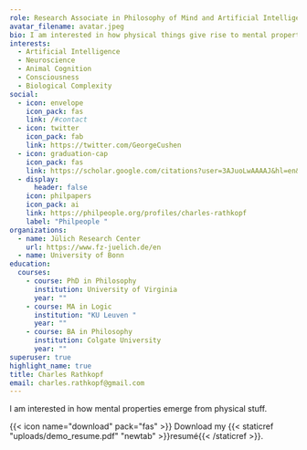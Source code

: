 ```yaml
---
role: Research Associate in Philosophy of Mind and Artificial Intelligence
avatar_filename: avatar.jpeg
bio: I am interested in how physical things give rise to mental properties.
interests:
  - Artificial Intelligence
  - Neuroscience
  - Animal Cognition
  - Consciousness
  - Biological Complexity
social:
  - icon: envelope
    icon_pack: fas
    link: /#contact
  - icon: twitter
    icon_pack: fab
    link: https://twitter.com/GeorgeCushen
  - icon: graduation-cap
    icon_pack: fas
    link: https://scholar.google.com/citations?user=3AJuoLwAAAAJ&hl=en&oi=ao
  - display:
      header: false
    icon: philpapers
    icon_pack: ai
    link: https://philpeople.org/profiles/charles-rathkopf
    label: "Philpeople "
organizations:
  - name: Jülich Research Center
    url: https://www.fz-juelich.de/en
  - name: University of Bonn
education:
  courses:
    - course: PhD in Philosophy
      institution: University of Virginia
      year: ""
    - course: MA in Logic
      institution: "KU Leuven "
      year: ""
    - course: BA in Philosophy
      institution: Colgate University
      year: ""
superuser: true
highlight_name: true
title: Charles Rathkopf
email: charles.rathkopf@gmail.com
---
```


I am interested in how mental properties emerge from physical stuff. 

{{< icon name="download" pack="fas" >}} Download my {{< staticref "uploads/demo_resume.pdf" "newtab" >}}resumé{{< /staticref >}}.